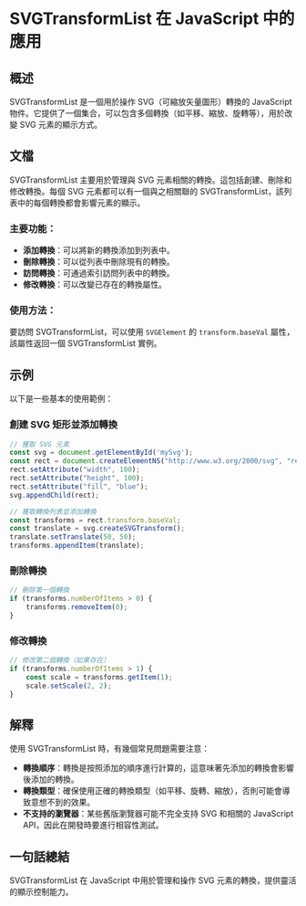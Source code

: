 <!--
Meta Description: # SVGTransformList 在 JavaScript 中的應用 ## 概述 SVGTransformList 是一個用於操作 SVG（可縮放矢量圖形）轉換的 JavaScript 物件。它提供了一個集合，可以包含多個轉換（如平移、縮放、旋轉等），用於改變 SVG 元素的顯示方式。 ## 文...
Meta Keywords: svg, svgtransformlist, javascript, rect, transforms
-->

# SVGTransformList 在 JavaScript 中的應用

## 概述
SVGTransformList 是一個用於操作 SVG（可縮放矢量圖形）轉換的 JavaScript 物件。它提供了一個集合，可以包含多個轉換（如平移、縮放、旋轉等），用於改變 SVG 元素的顯示方式。

## 文檔
SVGTransformList 主要用於管理與 SVG 元素相關的轉換。這包括創建、刪除和修改轉換。每個 SVG 元素都可以有一個與之相關聯的 SVGTransformList，該列表中的每個轉換都會影響元素的顯示。

### 主要功能：
- **添加轉換**：可以將新的轉換添加到列表中。
- **刪除轉換**：可以從列表中刪除現有的轉換。
- **訪問轉換**：可通過索引訪問列表中的轉換。
- **修改轉換**：可以改變已存在的轉換屬性。

### 使用方法：
要訪問 SVGTransformList，可以使用 `SVGElement` 的 `transform.baseVal` 屬性，該屬性返回一個 SVGTransformList 實例。

## 示例
以下是一些基本的使用範例：

### 創建 SVG 矩形並添加轉換
```javascript
// 獲取 SVG 元素
const svg = document.getElementById('mySvg');
const rect = document.createElementNS("http://www.w3.org/2000/svg", "rect");
rect.setAttribute("width", 100);
rect.setAttribute("height", 100);
rect.setAttribute("fill", "blue");
svg.appendChild(rect);

// 獲取轉換列表並添加轉換
const transforms = rect.transform.baseVal;
const translate = svg.createSVGTransform();
translate.setTranslate(50, 50);
transforms.appendItem(translate);
```

### 刪除轉換
```javascript
// 刪除第一個轉換
if (transforms.numberOfItems > 0) {
    transforms.removeItem(0);
}
```

### 修改轉換
```javascript
// 修改第二個轉換（如果存在）
if (transforms.numberOfItems > 1) {
    const scale = transforms.getItem(1);
    scale.setScale(2, 2);
}
```

## 解釋
使用 SVGTransformList 時，有幾個常見問題需要注意：
- **轉換順序**：轉換是按照添加的順序進行計算的，這意味著先添加的轉換會影響後添加的轉換。
- **轉換類型**：確保使用正確的轉換類型（如平移、旋轉、縮放），否則可能會導致意想不到的效果。
- **不支持的瀏覽器**：某些舊版瀏覽器可能不完全支持 SVG 和相關的 JavaScript API，因此在開發時要進行相容性測試。

## 一句話總結
SVGTransformList 在 JavaScript 中用於管理和操作 SVG 元素的轉換，提供靈活的顯示控制能力。